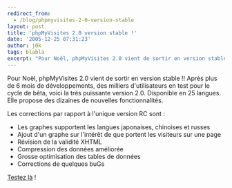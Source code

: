 ```yaml
---
redirect_from:
  - /blog/phpmyvisites-2-0-version-stable
layout: post
title: 'phpMyVisites 2.0 version stable !'
date: '2005-12-25 07:31:23'
author: j0k
tags: blabla
excerpt: "Pour Noël, phpMyVisites 2.0 vient de sortir en version stable !!   Après plus de 6 mois de développements, des milliers d'utilisateurs en test pour le cycle de bêta, voici la très puissante version 2.0. Disponible en 25 langues. Elle propose des dizaines de nouvelles fonctionnalités.  \n  \nLes corrections par rapport à l'unique version RC sont :  \n       …"
---
```


Pour Noël, phpMyVisites 2.0 vient de sortir en version stable !!   Après plus de 6 mois de développements, des milliers d'utilisateurs en test pour le cycle de bêta, voici la très puissante version 2.0. Disponible en 25 langues. Elle propose des dizaines de nouvelles fonctionnalités.

Les corrections par rapport à l'unique version RC sont :

* Les graphes supportent les langues japonaises, chinoises et russes
* Ajout d'un graphe sur l'intérêt de que portent les visiteurs sur une page
* Révision de la validité XHTML
* Compression des données améliorée
* Grosse optimisation des tables de données
* Corrections de quelques buGs

[Testez là](http://217.174.222.215/) !
